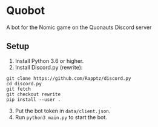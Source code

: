 # Quobot
A bot for the Nomic game on the Quonauts Discord server

## Setup

1. Install Python 3.6 or higher.
2. Install Discord.py (rewrite):

```
git clone https://github.com/Rapptz/discord.py
cd discord.py
git fetch
git checkout rewrite
pip install --user .
```

3. Put the bot token in `data/client.json`.
4. Run `python3 main.py` to start the bot.

